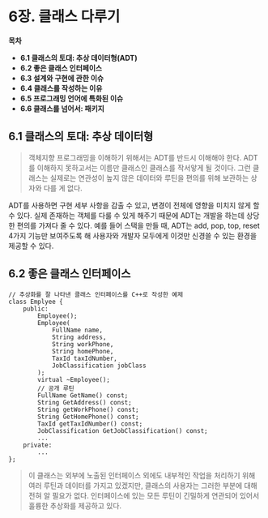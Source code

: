 # 6장. 클래스 다루기

**목차**

- **6.1 클래스의 토대: 추상 데이터형(ADT)**
- **6.2 좋은 클래스 인터페이스**
- **6.3 설계와 구현에 관한 이슈**
- **6.4 클래스를 작성하는 이유**
- **6.5 프로그래밍 언어에 특화된 이슈**
- **6.6 클래스를 넘어서: 패키지**

## 6.1 클래스의 토대: 추상 데이터형

> 객체지향 프로그래밍을 이해하기 위해서는 ADT를 반드시 이해해야 한다. ADT를 이해하지 못하고서는 이름만 클래스인 클래스를 작서앟게 될 것이다. 그런 클래스는 실제로는 연관성이 높지 않은 데이터와 루틴을 편의를 위해 보관하는 상자와 다를 게 없다.

ADT를 사용하면 구현 세부 사항을 감출 수 있고, 변경이 전체에 영향을 미치지 않게 할 수 있다.
실제 존재하는 객체를 다룰 수 있게 해주기 때문에 ADT는 개발을 하는데 상당한 편의를 가져다 줄 수 있다. 예를 들어 스택을 만들 때, ADT는 add, pop, top, reset 4가지 기능만 보여주도록 해 사용자와 개발자 모두에게 이것만 신경쓸 수 있는 환경을 제공할 수 있다.

## 6.2 좋은 클래스 인터페이스

```
// 추상화를 잘 나타낸 클래스 인터페이스를 C++로 작성한 예제
class Emplyee {
    public:
        Employee();
        Employee(
            FullName name,
            String address,
            String workPhone,
            String homePhone,
            TaxId taxIdNumber,
            JobClassification jobClass
        );
        virtual ~Employee();
        // 공개 루틴
        FullName GetName() const;
        String GetAddress() const;
        String getWorkPhone() const;
        String GetHomePhone() const;
        TaxId getTaxIdNumber() const;
        JobClassification GetJobClassification() const;
        ...
    private:
        ...
};
```

> 이 클래스는 외부에 노출된 인터페이스 외에도 내부적인 작업을 처리하기 위해 여러 루틴과 데이터를 가지고 있겠지만, 클래스의 사용자는 그러한 부분에 대해 전혀 알 필요가 없다. 인터페이스에 있는 모든 루틴이 긴밀하게 연관되어 있어서 훌륭한 추상화를 제공하고 있다.
